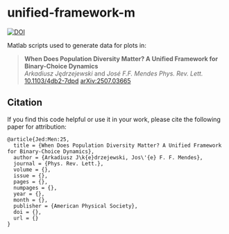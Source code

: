 # unified-framework-m
[![DOI](https://zenodo.org/badge/1085685919.svg)](https://doi.org/10.5281/zenodo.17474633)

Matlab scripts used to generate data for plots in:

> **When Does Population Diversity Matter? A Unified Framework for Binary-Choice Dynamics**  
> *Arkadiusz Jędrzejewski* and *José F.F. Mendes*
> _Phys. Rev. Lett._ [10.1103/4db2-7dpd](https://doi.org/10.1103/4db2-7dpd)
> [arXiv:2507.03665](https://arxiv.org/abs/2507.03665)

## Citation
If you find this code helpful or use it in your work, please cite the following paper for attribution:
```
@article{Jed:Men:25,
  title = {When Does Population Diversity Matter? A Unified Framework for Binary-Choice Dynamics},
  author = {Arkadiusz J\k{e}drzejewski, Jos\'{e} F. F. Mendes},
  journal = {Phys. Rev. Lett.},
  volume = {},
  issue = {},
  pages = {},
  numpages = {},
  year = {},
  month = {},
  publisher = {American Physical Society},
  doi = {},
  url = {}
}
```
